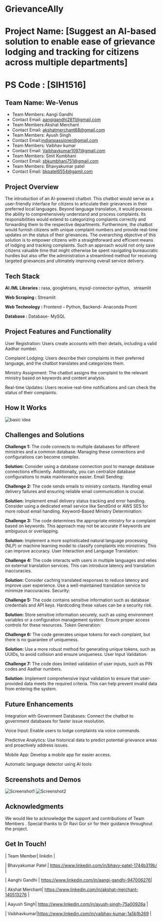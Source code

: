 # GrievanceAlly
# Project Name: [Suggest an Al-based solution to enable ease of grievance lodging and tracking for citizens across multiple departments]
# PS Code : [SIH1516] 

## Team Name: We-Venus
- Team Members: Aangi Gandhi
- Contact Email: aangigandhi2811@gmail.com
- Team Members:Akshat Merchant
- Contact Email: akshatmerchant68@gmail.com
- Team Members: Ayush Singh
- Contact Email:indianpassioner@gmail.com
- Team Members: Vaibhav kumar 
- Contact Email: Vaibhavkumar1097@gmail.com
- Team Members: Smit Kumbhani
- Contact Email: sbkumbhani751@gmail.com
- Team Members: Bhavyakumar patel
- Contact Email: bkpatel6554@gamil.com


## Project Overview 
The introduction of an AI-powered chatbot. This chatbot would serve as a user-friendly interface for citizens to articulate their grievances in their preferred local languages. Beyond language translation, it would possess the ability to comprehensively understand and process complaints. Its responsibilities would extend to categorizing complaints correctly and forwarding them to the respective departments. Furthermore, the chatbot would furnish citizens with unique complaint numbers and provide real-time updates on the status of their grievances.
The overarching objective of this solution is to empower citizens with a straightforward and efficient means of lodging and tracking complaints. Such an approach would not only save citizens valuable time that might otherwise be spent navigating bureaucratic hurdles but also offer the administration a streamlined method for receiving targeted grievances and ultimately improving overall service delivery.  



## Tech Stack 
**AI /ML Libraries  :** 
  rasa,
  googletrans,
  mysql-connector-python,
  streamlit
  
**Web Scraping :**
  Streamlit 
  
**Web Technology :**
  Frontend – Python,
  Backend- Anaconda Promt
  
**Database :**
  Database- MySQL 

## Project Features and Functionality 
User Registration: Users create accounts with their details, including a valid Aadhar number.

Complaint Lodging: Users describe their complaints in their preferred language, and the chatbot translates and categorizes them.

Ministry Assignment: The chatbot assigns the complaint to the relevant ministry based on keywords and content analysis.

Real-time Updates: Users receive real-time notifications and can check the status of their complaints.

## How It Works 
<img src="https://github.com/bhavy029/GrievanceAlly/blob/machine-learning/WhatsApp%20Image%202023-09-27%20at%201.37.12%20PM.jpeg" alt="basic idea">


## Challenges and Solutions 
**Challenge 1:** The code connects to multiple databases for different ministries and a common database. Managing these connections and configurations can become complex.

**Solution:** Consider using a database connection pool to manage database connections efficiently. Additionally, you can centralize database configurations to make maintenance easier.
Email Sending:

**Challenge 2:** The code sends emails to ministry contacts. Handling email delivery failures and ensuring reliable email communication is crucial.

**Solution:** Implement email delivery status tracking and error handling. Consider using a dedicated email service like SendGrid or AWS SES for more robust email handling.
Keyword-Based Ministry Determination:

**Challenge 3:** The code determines the appropriate ministry for a complaint based on keywords. This approach may not be accurate if keywords are ambiguous or overlapping.

**Solution:** Implement a more sophisticated natural language processing (NLP) or machine learning model to classify complaints into ministries. This can improve accuracy.
User Interaction and Language Translation:

**Challenge 4:** The code interacts with users in multiple languages and relies on external translation services. This can introduce latency and translation inaccuracies.

**Solution:** Consider caching translated responses to reduce latency and improve user experience. Use a well-maintained translation service to minimize inaccuracies.
Security:

**Challenge 5:** The code contains sensitive information such as database credentials and API keys. Hardcoding these values can be a security risk.

**Solution:** Store sensitive information securely, such as using environment variables or a configuration management system. Ensure proper access controls for these resources.
Token Generation:

**Challenge 6:** The code generates unique tokens for each complaint, but there is no guarantee of uniqueness.

**Solution:** Use a more robust method for generating unique tokens, such as UUIDs, to avoid collision and ensure uniqueness.
User Input Validation:

**Challenge 7:** The code does limited validation of user inputs, such as PIN codes and Aadhar numbers.

**Solution:** Implement comprehensive input validation to ensure that user-provided data meets the required criteria. This can help prevent invalid data from entering the system.

## Future Enhancements 
Integration with Government Databases: Connect the chatbot to government databases for faster issue resolution.

Voice Input: Enable users to lodge complaints via voice commands.

Predictive Analytics: Use historical data to predict potential grievance areas and proactively address issues.

Mobile App: Develop a mobile app for easier access.

Automatic language detector using AI tools

## Screenshots and Demos 
<img src="https://github.com/bhavy029/GrievanceAlly/blob/machine-learning/WhatsApp%20Image%202023-09-27%20at%201.10.12%20PM.jpeg" alt="Screenshot1">
<img src="https://github.com/bhavy029/GrievanceAlly/blob/machine-learning/WhatsApp%20Image%202023-09-27%20at%201.09.05%20PM.jpeg" alt="Screenshot2">


## Acknowledgments 
We would like to acknowledge the support and contributions of Team Members . Special thanks to Dr Ravi Gor sir  for their guidance throughout the project.

## Get In Touch! 


| Team Member| linkdin |

| Bhavyakumar Patel | https://www.linkedin.com/in/bhavy-patel-1744b319b/ |

| Aanghi Gandhi  | https://www.linkedin.com/in/aangi-gandhi-947006276|

| Akshat Merchant| https://www.linkedin.com/in/akshat-merchant-140513276 |

| Aayush Singh| https://www.linkedin.com/in/ayush-singh-75a00926a |

| Vaibhavkumar|https://www.linkedin.com/in/vaibhav-kumar-1a5b1b269 |


